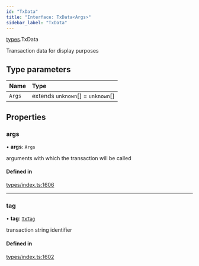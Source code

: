 ```yaml
---
id: "TxData"
title: "Interface: TxData<Args>"
sidebar_label: "TxData"
---
```


[types](../../../modules/Types/Types.md).TxData

Transaction data for display purposes

## Type parameters

| Name | Type |
| :------ | :------ |
| `Args` | extends `unknown`[] = `unknown`[] |

## Properties

### args

• **args**: `Args`

arguments with which the transaction will be called

#### Defined in

[types/index.ts:1606](https://github.com/PolymeshAssociation/polymesh-sdk/blob/91c2d2d8/src/types/index.ts#L1606)

___

### tag

• **tag**: [`TxTag`](../../../modules/Generated/Types/Types.md#txtag)

transaction string identifier

#### Defined in

[types/index.ts:1602](https://github.com/PolymeshAssociation/polymesh-sdk/blob/91c2d2d8/src/types/index.ts#L1602)
